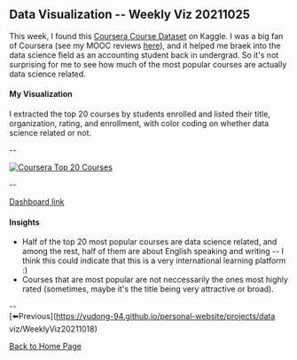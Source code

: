 <head>
  <!-- Global site tag (gtag.js) - Google Analytics -->
<script async src="https://www.googletagmanager.com/gtag/js?id=UA-112502179-1"></script>
<script>
  window.dataLayer = window.dataLayer || [];
  function gtag(){dataLayer.push(arguments);}
  gtag('js', new Date());

  gtag('config', 'UA-112502179-1');
</script>
</head>


## Data Visualization -- Weekly Viz 20211025

This week, I found this [Coursera Course Dataset](https://www.kaggle.com/siddharthm1698/coursera-course-dataset) on Kaggle. I was a big fan of Coursera (see my MOOC reviews [here](https://yudong-94.github.io/personal-website/blogs/MOOCList)), and it helped me braek into the data science field as an accounting student back in undergrad. So it's not surprising for me to see how much of the most popular courses are actually data science related.  

#### My Visualization

I extracted the top 20 courses by students enrolled and listed their title, organization, rating, and enrollment, with color coding on whether data science related or not.  

--  
<div class='tableauPlaceholder' id='viz1635225773345' style='position: relative'>
  <noscript><a href='#'>
    <img alt='Coursera Top 20 Courses ' src='https:&#47;&#47;public.tableau.com&#47;static&#47;images&#47;20&#47;20211025CourseraTop20Courses&#47;CourseraTop20Courses&#47;1_rss.png' style='border: none' />
    </a></noscript>
  <object class='tableauViz'  style='display:none;'>
    <param name='host_url' value='https%3A%2F%2Fpublic.tableau.com%2F' />
    <param name='embed_code_version' value='3' /> 
    <param name='site_root' value='' />
    <param name='name' value='20211025CourseraTop20Courses&#47;CourseraTop20Courses' />
    <param name='tabs' value='no' />
    <param name='toolbar' value='yes' />
    <param name='static_image' value='https:&#47;&#47;public.tableau.com&#47;static&#47;images&#47;20&#47;20211025CourseraTop20Courses&#47;CourseraTop20Courses&#47;1.png' /> 
    <param name='animate_transition' value='yes' />
    <param name='display_static_image' value='yes' />
    <param name='display_spinner' value='yes' />
    <param name='display_overlay' value='yes' />
    <param name='display_count' value='yes' />
    <param name='language' value='en-US' />
    <param name='filter' value='publish=yes' />
  </object></div>             
  <script type='text/javascript'>            
  var divElement = document.getElementById('viz1635225773345');            
  var vizElement = divElement.getElementsByTagName('object')[0];              
  if ( divElement.offsetWidth > 800 ) { vizElement.style.width='800px';vizElement.style.height='827px';} else if ( divElement.offsetWidth > 500 ) { vizElement.style.width='800px';vizElement.style.height='827px';} else { vizElement.style.width='100%';vizElement.style.height='827px';}               
  var scriptElement = document.createElement('script');              
  scriptElement.src = 'https://public.tableau.com/javascripts/api/viz_v1.js';      
  vizElement.parentNode.insertBefore(scriptElement, vizElement);   
</script>
  
--  

[Dashboard link](https://public.tableau.com/views/20211025CourseraTop20Courses/CourseraTop20Courses?:language=en-US&publish=yes&:display_count=n&:origin=viz_share_link)
  
#### Insights
* Half of the top 20 most popular courses are data science related, and among the rest, half of them are about English speaking and writing -- I think this could indicate that this is a very international learning platform :)  
* Courses that are most popular are not neccessarily the ones most highly rated (sometimes, maybe it's the title being very attractive or broad).  

--  
[⬅️Previous](https://yudong-94.github.io/personal-website/projects/data viz/WeeklyViz20211018)  

[Back to Home Page](https://yudong-94.github.io/personal-website/)
